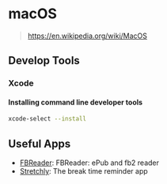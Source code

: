 # macOS

> <https://en.wikipedia.org/wiki/MacOS>

## Develop Tools

### Xcode

#### Installing command line developer tools

```sh
xcode-select --install
```

## Useful Apps

- [FBReader](https://apps.apple.com/cn/app/fbreader-epub-and-fb2-reader/id1067172178?l=en):
  FBReader: ePub and fb2 reader
- [Stretchly](https://github.com/hovancik/stretchly): The break time reminder
  app
